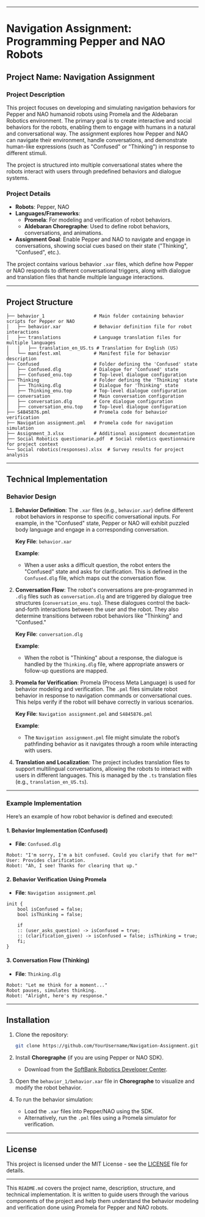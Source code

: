 
---

# Navigation Assignment: Programming Pepper and NAO Robots

## Project Name: Navigation Assignment

### Project Description

This project focuses on developing and simulating navigation behaviors for Pepper and NAO humanoid robots using Promela and the Aldebaran Robotics environment. The primary goal is to create interactive and social behaviors for the robots, enabling them to engage with humans in a natural and conversational way. The assignment explores how Pepper and NAO can navigate their environment, handle conversations, and demonstrate human-like expressions (such as "Confused" or "Thinking") in response to different stimuli.

The project is structured into multiple conversational states where the robots interact with users through predefined behaviors and dialogue systems.

### Project Details

- **Robots**: Pepper, NAO
- **Languages/Frameworks**: 
  - **Promela**: For modeling and verification of robot behaviors.
  - **Aldebaran Choregraphe**: Used to define robot behaviors, conversations, and animations.
- **Assignment Goal**: Enable Pepper and NAO to navigate and engage in conversations, showing social cues based on their state ("Thinking", "Confused", etc.).

The project contains various behavior `.xar` files, which define how Pepper or NAO responds to different conversational triggers, along with dialogue and translation files that handle multiple language interactions.

---

## Project Structure

```
├── behavior_1                  # Main folder containing behavior scripts for Pepper or NAO
│   ├── behavior.xar            # Behavior definition file for robot interactions
│   ├── translations            # Language translation files for multiple languages
│   │   ├── translation_en_US.ts # Translation for English (US)
│   └── manifest.xml            # Manifest file for behavior description
├── Confused                    # Folder defining the 'Confused' state
│   ├── Confused.dlg            # Dialogue for 'Confused' state
│   ├── Confused_enu.top        # Top-level dialogue configuration
├── Thinking                    # Folder defining the 'Thinking' state
│   ├── Thinking.dlg            # Dialogue for 'Thinking' state
│   ├── Thinking_enu.top        # Top-level dialogue configuration
├── conversation                # Main conversation configuration
│   ├── conversation.dlg        # Core dialogue configuration
│   ├── conversation_enu.top    # Top-level dialogue configuration
├── S4845876.pml                # Promela code for behavior verification
├── Navigation assignment.pml   # Promela code for navigation simulation
├── Assignment_3.xlsx           # Additional assignment documentation
├── Social Robotics questionarie.pdf  # Social robotics questionnaire for project context
└── Social robotics(responses).xlsx  # Survey results for project analysis
```

---

## Technical Implementation

### Behavior Design

1. **Behavior Definition**: 
   The `.xar` files (e.g., `behavior.xar`) define different robot behaviors in response to specific conversational inputs. For example, in the "Confused" state, Pepper or NAO will exhibit puzzled body language and engage in a corresponding conversation.
   
   **Key File**: `behavior.xar`
   
   **Example**: 
   - When a user asks a difficult question, the robot enters the "Confused" state and asks for clarification. This is defined in the `Confused.dlg` file, which maps out the conversation flow.

2. **Conversation Flow**:
   The robot's conversations are pre-programmed in `.dlg` files such as `conversation.dlg` and are triggered by dialogue tree structures (`conversation_enu.top`). These dialogues control the back-and-forth interactions between the user and the robot. They also determine transitions between robot behaviors like "Thinking" and "Confused."

   **Key File**: `conversation.dlg`
   
   **Example**: 
   - When the robot is "Thinking" about a response, the dialogue is handled by the `Thinking.dlg` file, where appropriate answers or follow-up questions are mapped.

3. **Promela for Verification**:
   Promela (Process Meta Language) is used for behavior modeling and verification. The `.pml` files simulate robot behavior in response to navigation commands or conversational cues. This helps verify if the robot will behave correctly in various scenarios.

   **Key File**: `Navigation assignment.pml` and `S4845876.pml`
   
   **Example**: 
   - The `Navigation assignment.pml` file might simulate the robot’s pathfinding behavior as it navigates through a room while interacting with users.
   
4. **Translation and Localization**:
   The project includes translation files to support multilingual conversations, allowing the robots to interact with users in different languages. This is managed by the `.ts` translation files (e.g., `translation_en_US.ts`).

---

### Example Implementation

Here’s an example of how robot behavior is defined and executed:

#### 1. Behavior Implementation (Confused)

- **File**: `Confused.dlg`
  
```plaintext
Robot: "I'm sorry, I'm a bit confused. Could you clarify that for me?"
User: Provides clarification.
Robot: "Ah, I see! Thanks for clearing that up."
```

#### 2. Behavior Verification Using Promela

- **File**: `Navigation assignment.pml`

```promela
init {
    bool isConfused = false;
    bool isThinking = false;

    if
    :: (user_asks_question) -> isConfused = true;
    :: (clarification_given) -> isConfused = false; isThinking = true;
    fi;
}
```

#### 3. Conversation Flow (Thinking)

- **File**: `Thinking.dlg`

```plaintext
Robot: "Let me think for a moment..."
Robot pauses, simulates thinking.
Robot: "Alright, here's my response."
```

---

## Installation

1. Clone the repository:
   ```bash
   git clone https://github.com/YourUsername/Navigation-Assignment.git
   ```

2. Install **Choregraphe** (if you are using Pepper or NAO SDK).
   - Download from the [SoftBank Robotics Developer Center](https://developer.softbankrobotics.com/).

3. Open the `behavior_1/behavior.xar` file in **Choregraphe** to visualize and modify the robot behavior.

4. To run the behavior simulation:
   - Load the `.xar` files into Pepper/NAO using the SDK.
   - Alternatively, run the `.pml` files using a Promela simulator for verification.

---

## License

This project is licensed under the MIT License - see the [LICENSE](LICENSE) file for details.

---

This `README.md` covers the project name, description, structure, and technical implementation. It is written to guide users through the various components of the project and help them understand the behavior modeling and verification done using Promela for Pepper and NAO robots.
